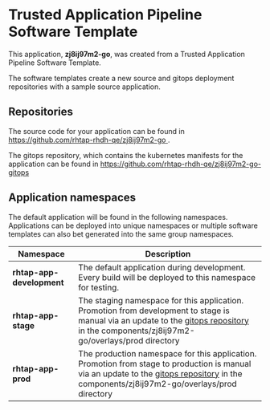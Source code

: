 # Trusted Application Pipeline Software Template

This application, **zj8ij97m2-go**, was created from a Trusted Application Pipeline Software Template.

The software templates create a new source and gitops deployment repositories with a sample source application. 

## Repositories

The source code for your application can be found in [https://github.com/rhtap-rhdh-qe/zj8ij97m2-go ](https://github.com/rhtap-rhdh-qe/zj8ij97m2-go ).
 
The gitops repository, which contains the kubernetes manifests for the application can be found in 
[https://github.com/rhtap-rhdh-qe/zj8ij97m2-go-gitops ](https://github.com/rhtap-rhdh-qe/zj8ij97m2-go-gitops ) 

## Application namespaces 

The default application will be found in the following namespaces. Applications can be deployed into unique namespaces or multiple software templates can also bet generated into the same group namespaces.  

|  Namespace   |  Description   |  
| -------- | -------- |   
| **rhtap-app-development** | The default application during development. Every build will be deployed to this namespace for testing. | 
| **rhtap-app-stage** | The staging namespace for this application. Promotion from development to stage is manual via an update to the [gitops repository](https://github.com/rhtap-rhdh-qe/zj8ij97m2-go-gitops ) in the components/zj8ij97m2-go/overlays/prod directory |  
| **rhtap-app-prod** | The production namespace for this application. Promotion from stage to production is manual via an update to the [gitops repository](https://github.com/rhtap-rhdh-qe/zj8ij97m2-go-gitops ) in the components/zj8ij97m2-go/overlays/prod directory | 